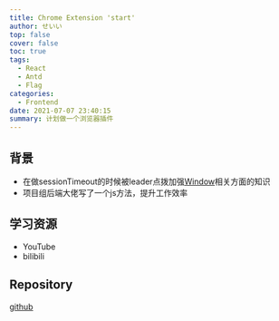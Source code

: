 ```yaml
---
title: Chrome Extension 'start'
author: せいい
top: false
cover: false
toc: true
tags:
  - React
  - Antd
  - Flag
categories:
  - Frontend
date: 2021-07-07 23:40:15
summary: 计划做一个浏览器插件
---
```


## 背景
* 在做sessionTimeout的时候被leader点拨加强[Window](https://developer.mozilla.org/zh-CN/docs/Web/API/Window)相关方面的知识
* 项目组后端大佬写了一个js方法，提升工作效率

## 学习资源
* YouTube
* bilibili

## Repository
[github](https://github.com/ccloveak/backlog_extension)